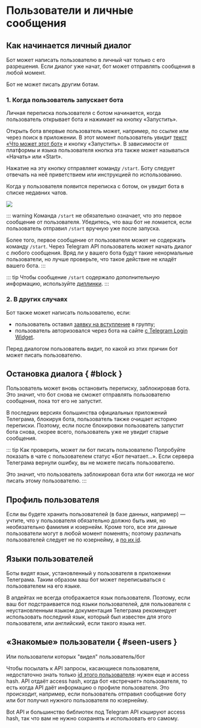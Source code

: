 # Пользователи и личные сообщения

## Как начинается личный диалог

Бот может написать пользователю в личный чат только с его разрешения. Если диалог
уже начат, бот может отправлять сообщения в любой момент.

Бот не может писать другим ботам.

### 1. Когда пользователь запускает бота

Личная переписка пользователя с ботом начинается, когда пользователь открывает бота и нажимает на кнопку «Запустить».

Открыть бота впервые пользователь может, например, по ссылке или через поиск в приложении.
В этот момент пользователь увидит [текст «Что может этот бот»](../dev/botfather#customization) и кнопку «Запустить».
В зависимости от платформы и языка пользователя кнопка эта также может называться «Начать» или «Start».

Нажатие на эту кнопку отправляет команду `/start`.
Боту следует отвечать на неё приветствием или инструкцией по использованию.

Когда у пользователя появится переписка с ботом, он увидит бота в списке недавних чатов.

![](/pictures/ru/start.gif)

::: warning
Команда `/start` не обязательно означает, что это первое сообщение от пользователя. Убедитесь, что ваш бот
не ломается, если пользователь отправил `/start` вручную уже после запуска.

Более того, первое сообщение от пользователя может не содержать команду `/start`. Через Telegram API пользователь
может начать диалог с любого сообщения. Вряд ли у вашего бота будут такие ненормальные пользователи,
но лучше проверьте, что такое действие не кладёт вашего бота.
:::

::: tip
Чтобы сообщение `/start` содержало дополнительную информацию, используйте [диплинки](../interaction/links).
:::

### 2. В других случаях

Бот также может написать пользователю, если:

- пользователь оставил [заявку на вступление](../interaction/join-requests) в группу;
- пользователь авторизовался через бота на сайте [с Telegram Login Widget](../interaction/login-widget).

Перед диалогом пользователь видит, по какой из этих причин бот может писать пользователю.

## Остановка диалога { #block }

Пользователь может вновь остановить переписку, заблокировав бота. Это значит, что бот снова не сможет отправлять
пользователю сообщения, пока тот его не запустит.

В последних версиях большинства официальных приложений Телеграма, блокируя бота, пользователь также очищает историю
переписки. Поэтому, если после блокировки пользователь запустит бота снова, скорее всего, пользователь уже не увидит
старые сообщения.

::: tip Как проверить, может ли бот писать пользователю
Попробуйте показать в чате с пользователем статус «Бот печатает...». Если сервера Телеграма вернули ошибку, вы не можете
писать пользователю.

Это значит, что пользователь заблокировал бота или бот никогда не мог писать этому пользователю.
:::

## Профиль пользователя

Если вы будете хранить пользователей (в базе данных, например) — учтите, что у пользователя обязательно должно быть имя,
но необязательно фамилия и юзернейм. Кроме того, все эти данные пользователи могут в любой момент поменять; поэтому
различать пользователей следует не по юзернейму, а [по их id](../chats/id).

## Языки пользователей

Боты видят язык, установленный у пользователя в приложении Телеграма. Таким образом ваш бот
может переписываться с пользователем на его языке.

В апдейтах не всегда отображается язык пользователя. Поэтому, если ваш бот подстраивается под языки пользователей,
для пользователя с неустановленным языком документация Телеграма рекомендует использовать последний язык, который был
известен для этого пользователя, или английский, если такого языка нет.

## «Знакомые» пользователи { #seen-users }

Или пользователи которых "видел" пользователь/бот

Чтобы посылать к API запросы, касающиеся пользователя, недостаточно знать только [id этого пользователя](./id): нужен
еще и access
hash. API отдаёт access hash, когда бот «встречает» пользователя, то есть когда API даёт информацию о профиле
пользователя. Это происходит, например, если пользователь отправил сообщение боту или бот получил
нужного пользователя по юзернейму.

Bot API и большинство библиотек под Telegram API кэшируют access hash, так что вам не нужно сохранять и использовать его
самому.
